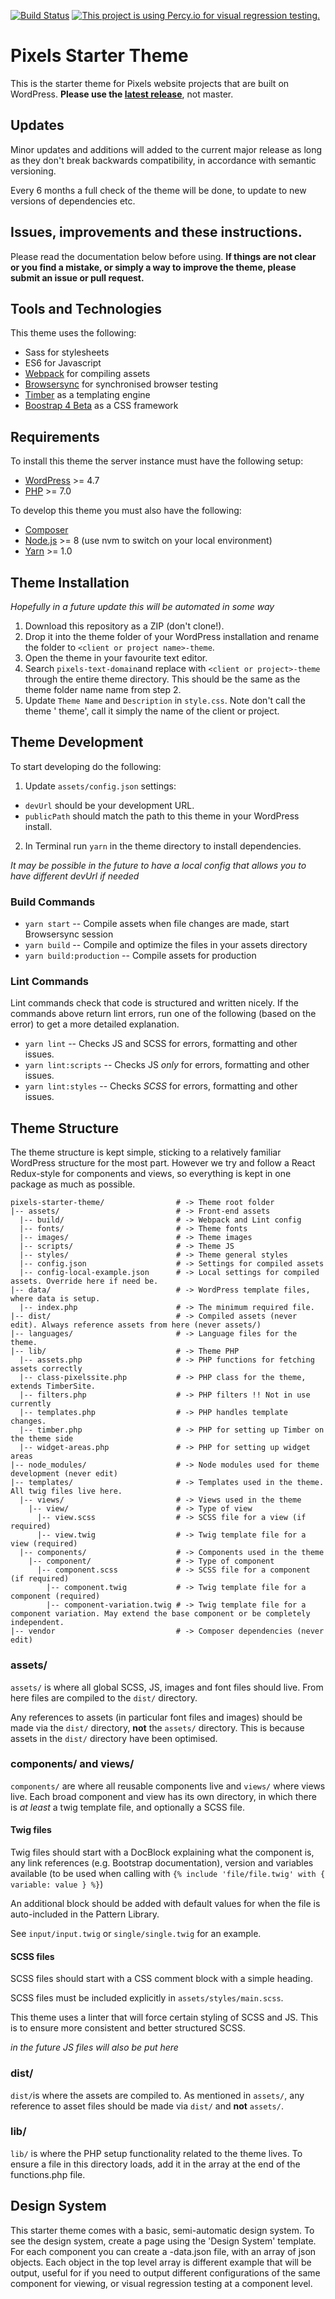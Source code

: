 [![Build Status](https://travis-ci.org/pixelshelsinki/pixels-starter-theme.svg?branch=master)](https://travis-ci.org/pixelshelsinki/pixels-starter-theme) [![This project is using Percy.io for visual regression testing.](https://percy.io/static/images/percy-badge.svg)](https://percy.io/Pixels-Helsinki-Oy/pixels)

# Pixels Starter Theme

This is the starter theme for Pixels website projects that are built on WordPress.
**Please use the [latest release](https://github.com/pixelshelsinki/pixels-starter-theme/releases/latest)**, not master.

## Updates

Minor updates and additions will added to the current major release as long as they don't break backwards compatibility, in accordance with semantic versioning.

Every 6 months a full check of the theme will be done, to update to new versions of dependencies etc.

## Issues, improvements and these instructions.

Please read the documentation below before using. **If things are not clear or you find a mistake, or simply a way to improve the theme, please submit an issue or pull request.**

## Tools and Technologies

This theme uses the following:

* Sass for stylesheets
* ES6 for Javascript
* [Webpack](https://webpack.github.io/) for compiling assets
* [Browsersync](http://www.browsersync.io/) for synchronised browser testing
* [Timber](https://timber.github.io/docs/) as a templating engine
* [Boostrap 4 Beta](https://getbootstrap.com/docs/4.0/getting-started/introduction/) as a CSS framework

## Requirements

To install this theme the server instance must have the following setup:

* [WordPress](https://wordpress.org/) >= 4.7
* [PHP](http://php.net/manual/en/install.php) >= 7.0

To develop this theme you must also have the following:

* [Composer](https://getcomposer.org/download/)
* [Node.js](http://nodejs.org/) >= 8 (use nvm to switch on your local environment)
* [Yarn](https://yarnpkg.com/en/docs/install) >= 1.0

## Theme Installation

*Hopefully in a future update this will be automated in some way*

1. Download this repository as a ZIP (don't clone!).
2. Drop it into the theme folder of your WordPress installation and rename the folder to `<client or project name>-theme`.
3. Open the theme in your favourite text editor.
4. Search `pixels-text-domain`and replace with `<client or project>-theme` through the entire theme directory. This should be the same as the theme folder name name from step 2.
5. Update `Theme Name` and `Description` in `style.css`. Note don't call the theme '<Project name> theme', call it simply the name of the client or project.

## Theme Development

To start developing do the following:

1. Update `assets/config.json` settings:
  * `devUrl` should be your development URL.
  * `publicPath` should match the path to this theme in your WordPress install.
2. In Terminal run `yarn` in the theme directory to install dependencies.

*It may be possible in the future to have a local config that allows you to have different devUrl if needed*

### Build Commands

* `yarn start` -- Compile assets when file changes are made, start Browsersync session
* `yarn build` -- Compile and optimize the files in your assets directory
* `yarn build:production` -- Compile assets for production

### Lint Commands

Lint commands check that code is structured and written nicely. If the commands above return lint errors, run one of the following (based on the error) to get a more detailed explanation.

* `yarn lint` -- Checks JS and SCSS for errors, formatting and other issues.
* `yarn lint:scripts` -- Checks JS *only* for errors, formatting and other issues.
* `yarn lint:styles` -- Checks *SCSS* for errors, formatting and other issues.

## Theme Structure

The theme structure is kept simple, sticking to a relatively familiar WordPress structure for the most part. However we try and follow a React Redux-style for components and views, so everything is kept in one package as much as possible.

```
pixels-starter-theme/                # -> Theme root folder
|-- assets/                          # -> Front-end assets
  |-- build/                         # -> Webpack and Lint config
  |-- fonts/                         # -> Theme fonts
  |-- images/                        # -> Theme images
  |-- scripts/                       # -> Theme JS
  |-- styles/                        # -> Theme general styles
  |-- config.json                    # -> Settings for compiled assets
  |-- config-local-example.json      # -> Local settings for compiled assets. Override here if need be.
|-- data/                            # -> WordPress template files, where data is setup.
  |-- index.php                      # -> The minimum required file.
|-- dist/                            # -> Compiled assets (never edit). Always reference assets from here (never assets/)
|-- languages/                       # -> Language files for the theme.
|-- lib/                             # -> Theme PHP
  |-- assets.php                     # -> PHP functions for fetching assets correctly
  |-- class-pixelssite.php           # -> PHP class for the theme, extends TimberSite.
  |-- filters.php                    # -> PHP filters !! Not in use currently
  |-- templates.php                  # -> PHP handles template changes.
  |-- timber.php                     # -> PHP for setting up Timber on the theme side
  |-- widget-areas.php               # -> PHP for setting up widget areas
|-- node_modules/                    # -> Node modules used for theme development (never edit)
|-- templates/                       # -> Templates used in the theme. All twig files live here.
  |-- views/                         # -> Views used in the theme
    |-- view/                        # -> Type of view
      |-- view.scss                  # -> SCSS file for a view (if required)
      |-- view.twig                  # -> Twig template file for a view (required)
  |-- components/                    # -> Components used in the theme
    |-- component/                   # -> Type of component
      |-- component.scss             # -> SCSS file for a component (if required)
        |-- component.twig           # -> Twig template file for a component (required)
        |-- component-variation.twig # -> Twig template file for a component variation. May extend the base component or be completely independent.
|-- vendor                           # -> Composer dependencies (never edit)
```

### assets/

`assets/` is where all global SCSS, JS, images and font files should live. From here files are compiled to the `dist/` directory.

Any references to assets (in particular font files and images) should be made via the `dist/` directory, **not** the `assets/` directory. This is because assets in the `dist/` directory have been optimised.

### components/ and views/

`components/` are where all reusable components live and `views/` where views live. Each broad component and view has its own directory, in which there is *at least* a twig template file, and optionally a SCSS file.

#### Twig files

Twig files should start with a DocBlock explaining what the component is, any link references (e.g. Bootstrap documentation), version and variables available (to be used when calling with `{% include 'file/file.twig' with { variable: value } %}`)

An additional block should be added with default values for when the file is auto-included in the Pattern Library.

See `input/input.twig` or `single/single.twig` for an example.

#### SCSS files

SCSS files should start with a CSS comment block with a simple heading.

SCSS files must be included explicitly in `assets/styles/main.scss`.

This theme uses a linter that will force certain styling of SCSS and JS. This is to ensure more consistent and better structured SCSS.

*in the future JS files will also be put here*

### dist/

`dist/`is where the assets are compiled to. As mentioned in `assets/`, any reference to asset files should be made via `dist/` and **not** `assets/`.

### lib/

`lib/` is where the PHP setup functionality related to the theme lives. To ensure a file in this directory loads, add it in the array at the end of the functions.php file.

## Design System

This starter theme comes with a basic, semi-automatic design system. To see the design system, create a page using the 'Design System' template. For each component you can create a <component>-data.json file, with an array of json objects. Each object in the top level array is different example that will be output, useful for if you need to output different configurations of the same component for viewing, or visual regression testing at a component level.
